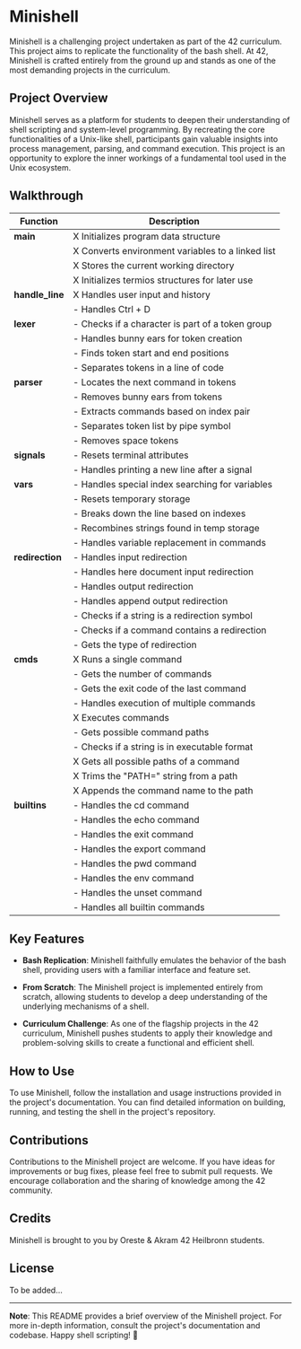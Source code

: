 # Minishell

Minishell is a challenging project undertaken as part of the 42 curriculum. This project aims to replicate the functionality of the bash shell. At 42, Minishell is crafted entirely from the ground up and stands as one of the most demanding projects in the curriculum.

## Project Overview

Minishell serves as a platform for students to deepen their understanding of shell scripting and system-level programming. By recreating the core functionalities of a Unix-like shell, participants gain valuable insights into process management, parsing, and command execution. This project is an opportunity to explore the inner workings of a fundamental tool used in the Unix ecosystem.

## Walkthrough

| Function            | Description                                       |
|---------------------|---------------------------------------------------|
| **main**            | X Initializes program data structure              |
|                     | X Converts environment variables to a linked list |
|                     | X Stores the current working directory            |
|                     | X Initializes termios structures for later use    |
| **handle_line**     | X Handles user input and history                  |
|                     | - Handles Ctrl + D                                |
| **lexer**           | - Checks if a character is part of a token group  |
|                     | - Handles bunny ears for token creation           |
|                     | - Finds token start and end positions             |
|                     | - Separates tokens in a line of code              |
| **parser**          | - Locates the next command in tokens              |
|                     | - Removes bunny ears from tokens                  |
|                     | - Extracts commands based on index pair           |
|                     | - Separates token list by pipe symbol             |
|                     | - Removes space tokens                            |
| **signals**         | - Resets terminal attributes                      |
|                     | - Handles printing a new line after a signal      |
| **vars**            | - Handles special index searching for variables   |
|                     | - Resets temporary storage                        |
|                     | - Breaks down the line based on indexes           |
|                     | - Recombines strings found in temp storage        |
|                     | - Handles variable replacement in commands        |
| **redirection**     | - Handles input redirection                       |
|                     | - Handles here document input redirection         |
|                     | - Handles output redirection                      |
|                     | - Handles append output redirection               |
|                     | - Checks if a string is a redirection symbol      |
|                     | - Checks if a command contains a redirection      |
|                     | - Gets the type of redirection                    |
| **cmds**            | X Runs a single command                           |
|                     | - Gets the number of commands                     |
|                     | - Gets the exit code of the last command          |
|                     | - Handles execution of multiple commands          |
|                     | X Executes commands                               |
|                     | - Gets possible command paths                     |
|                     | - Checks if a string is in executable format      |
|                     | X Gets all possible paths of a command            |
|                     | X Trims the "PATH=" string from a path            |
|                     | X Appends the command name to the path            |
| **builtins**        | - Handles the cd command                          |
|                     | - Handles the echo command                        |
|                     | - Handles the exit command                        |
|                     | - Handles the export command                      |
|                     | - Handles the pwd command                         |
|                     | - Handles the env command                         |
|                     | - Handles the unset command                       |
|                     | - Handles all builtin commands                    |


## Key Features

- **Bash Replication**: Minishell faithfully emulates the behavior of the bash shell, providing users with a familiar interface and feature set.

- **From Scratch**: The Minishell project is implemented entirely from scratch, allowing students to develop a deep understanding of the underlying mechanisms of a shell.

- **Curriculum Challenge**: As one of the flagship projects in the 42 curriculum, Minishell pushes students to apply their knowledge and problem-solving skills to create a functional and efficient shell.

## How to Use

To use Minishell, follow the installation and usage instructions provided in the project's documentation. You can find detailed information on building, running, and testing the shell in the project's repository.

## Contributions

Contributions to the Minishell project are welcome. If you have ideas for improvements or bug fixes, please feel free to submit pull requests. We encourage collaboration and the sharing of knowledge among the 42 community.

## Credits

Minishell is brought to you by Oreste & Akram 42 Heilbronn students.

## License

To be added...

----------------------------------------------------------------------------------------------------------------------------------------------------------------

**Note**: This README provides a brief overview of the Minishell project. For more in-depth information, consult the project's documentation and codebase. Happy shell scripting! 🚀 